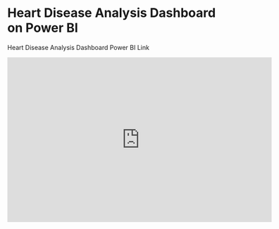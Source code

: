 # Heart Disease Analysis Dashboard on Power BI
Heart Disease Analysis Dashboard Power BI Link
<iframe title="Heart_Disease_Analysis_Dashboard" width="600" height="373.5" src="https://app.powerbi.com/view?r=eyJrIjoiMGUyMzM2M2MtNDkzOS00YmExLThjOTEtYWY0YjIxYmEwYTVjIiwidCI6IjczNzRkMWYwLTY0ZTgtNDQ4Zi1hMjhiLTk4ZTVlYmZiZGU3ZSJ9" frameborder="0" allowFullScreen="true"></iframe>
